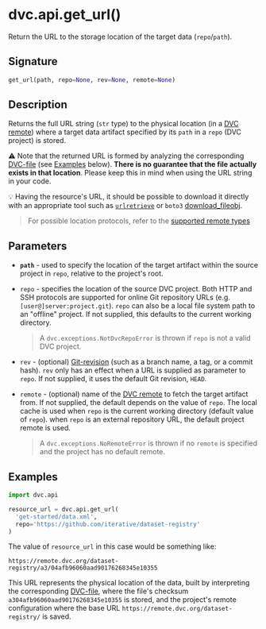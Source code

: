 # dvc.api.get_url()

Return the URL to the storage location of the target data (`repo`/`path`).

## Signature

```py
get_url(path, repo=None, rev=None, remote=None)
```

## Description

Returns the full URL string (`str` type) to the physical location (in a
[DVC remote](/doc/command-reference/remote)) where a target <abbr>data
artifact</abbr> specified by its `path` in a `repo` (<abbr>DVC project</abbr>)
is stored.

⚠️ Note that the returned URL is formed by analyzing the corresponding
[DVC-file](/doc/user-guide/dvc-file-format) (see [Examples](#examples) below).
**There is no guarantee that the file actually exists in that location**. Please
keep this in mind when using the URL string in your code.

💡 Having the resource's URL, it should be possible to download it directly with
an appropriate tool such as
[`urlretrieve`](https://docs.python.org/3/library/urllib.request.html#urllib.request.urlretrieve)
or `boto3`
[download_fileobj](https://boto3.amazonaws.com/v1/documentation/api/latest/reference/services/s3.html#S3.Object.download_fileobj).

> For possible location protocols, refer to the
> [supported remote types](https://dvc.org/doc/command-reference/remote/add#supported-storage-types)

## Parameters

- **`path`** - used to specify the location of the target artifact within the
  source project in `repo`, relative to the project's root.

- `repo` - specifies the location of the source DVC project. Both HTTP and SSH
  protocols are supported for online Git repository URLs (e.g.
  `[user@]server:project.git`). `repo` can also be a local file system path to
  an "offline" project. If not supplied, this defaults to the current working
  directory.

  > A `dvc.exceptions.NotDvcRepoError` is thrown if `repo` is not a valid DVC
  > project.

- `rev` - (optional)
  [Git-revision](https://git-scm.com/book/en/v2/Git-Internals-Git-References)
  (such as a branch name, a tag, or a commit hash). `rev` only has an effect
  when a URL is supplied as parameter to `repo`. If not supplied, it uses the
  default Git revision, `HEAD`.

- `remote` - (optional) name of the [DVC remote](/doc/command-reference/remote)
  to fetch the target artifact from. If not supplied, the default depends on the
  value of `repo`. The local cache is used when `repo` is the current working
  directory (default value of `repo`). when `repo` is an external repository
  URL, the default project remote is used.

  > A `dvc.exceptions.NoRemoteError` is thrown if no `remote` is specified and
  > the project has no default remote.

## Examples

```py
import dvc.api

resource_url = dvc.api.get_url(
  'get-started/data.xml',
  repo='https://github.com/iterative/dataset-registry'
)
```

The value of `resource_url` in this case would be something like:

`https://remote.dvc.org/dataset-registry/a3/04afb96060aad90176268345e10355`

This URL represents the physical location of the data, built by interpreting the
corresponding [DVC-file](/doc/user-guide/dvc-file-format), where the file's
checksum `a304afb96060aad90176268345e10355` is stored, and the project's remote
configuration where the base URL `https://remote.dvc.org/dataset-registry/` is
saved.
